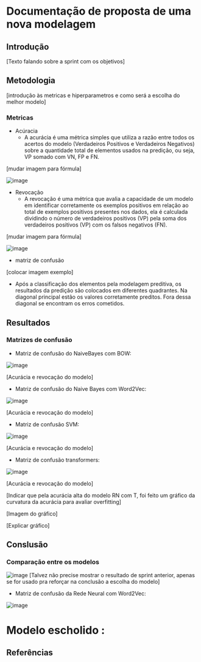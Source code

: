 # Documentação de proposta de uma nova modelagem

## Introdução
[Texto falando sobre a sprint com os objetivos]

## Metodologia
[introdução às metricas e hiperparametros e como será a escolha do melhor modelo]
### Metricas

- Acúracia
  - A acurácia é uma métrica simples que utiliza a razão entre todos os acertos do modelo (Verdadeiros Positivos e Verdadeiros Negativos) sobre a quantidade total de elementos usados na predição, ou seja, VP somado com VN, FP e FN.

[mudar imagem para fórmula]

  ![image](https://github.com/2023M6T4-Inteli/Projeto01/assets/99202408/a137bb75-f2af-4fc6-bad8-696d75bd671d)
  
- Revocação
  - A revocação  é uma métrica que avalia a capacidade de um modelo em identificar corretamente os exemplos positivos em relação ao total de exemplos positivos presentes nos dados,
ela é calculada dividindo o número de verdadeiros positivos (VP) pela soma dos verdadeiros positivos (VP) com os falsos negativos (FN). 

[mudar imagem para fórmula]

![image](https://github.com/2023M6T4-Inteli/Projeto01/assets/99202408/dfdf8dad-37ee-4de4-bef2-7dd8fcc5245c)

- matriz de confusão

[colocar imagem exemplo]

  - Após a classificação dos elementos pela modelagem preditiva, os resultados da predição são colocados em diferentes quadrantes. Na diagonal principal  estão os valores corretamente preditos. Fora dessa diagonal se encontram os erros cometidos.

## Resultados


### Matrizes de confusão

- Matriz de confusão do NaiveBayes com BOW:

![image](https://github.com/2023M6T4-Inteli/Projeto01/assets/99202408/985374b8-8793-436c-a488-95a67c7dc01d)

[Acurácia e revocação do modelo]

- Matriz de confusão do Naive Bayes com Word2Vec:

![image](https://github.com/2023M6T4-Inteli/Projeto01/assets/99202408/f258a39a-8056-4cb0-8ebf-87221dc15c5e)

[Acurácia e revocação do modelo]

- Matriz de confusão SVM: 

![image](https://github.com/2023M6T4-Inteli/Projeto01/assets/99202408/f51b85cd-289c-47d5-ae8b-fb3561210849)

[Acurácia e revocação do modelo]

- Matriz de confusão transformers:

![image](https://github.com/2023M6T4-Inteli/Projeto01/assets/99202408/a113ab4d-0cbc-4374-942b-5a6fcb9cbfa2)

[Acurácia e revocação do modelo]

[Indicar que pela acurácia alta do modelo RN com T, foi feito um gráfico da curvatura da acurácia para avaliar overfitting]

[Imagem do gráfico]

[Explicar gráfico]



## Conslusão

### Comparação entre os modelos

![image](https://github.com/2023M6T4-Inteli/Projeto01/assets/99202408/bb1c5e00-5624-4854-89e9-765e9c0671f2)
[Talvez não precise mostrar o resultado de sprint anterior, apenas se for usado pra reforçar na conclusão a escolha do modelo]
- Matriz de confusão da Rede Neural com Word2Vec: 

![image](https://github.com/2023M6T4-Inteli/Projeto01/assets/99202408/66ff0ebc-523e-4cdf-86fa-b7354d529e2f)

# Modelo escholido :

## Referências
